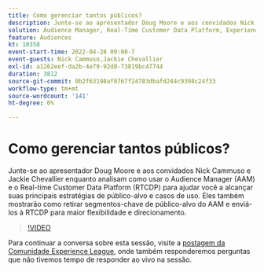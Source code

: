 ```yaml
---
title: Como gerenciar tantos públicos?
description: Junte-se ao apresentador Doug Moore e aos convidados Nick Cammuso e Jackie Chevallier enquanto analisam como usar o Audience Manager (AAM) e o Real-time Customer Data Platform ... (as descrições devem ter entre 60 e 160 caracteres)
solution: Audience Manager, Real-Time Customer Data Platform, Experience Platform
feature: Audiences
kt: 10358
event-start-time: 2022-04-28 09:00-7
event-guests: Nick Cammuso,Jackie Chevallier
exl-id: a1262eef-da2b-4e79-92d8-73819bc47744
duration: 3812
source-git-commit: 0b2f63198af8767f24783dbafd244c9398c24f33
workflow-type: tm+mt
source-wordcount: '141'
ht-degree: 0%

---
```


# Como gerenciar tantos públicos?

Junte-se ao apresentador Doug Moore e aos convidados Nick Cammuso e Jackie Chevallier enquanto analisam como usar o Audience Manager (AAM) e o Real-time Customer Data Platform (RTCDP) para ajudar você a alcançar suas principais estratégias de público-alvo e casos de uso. Eles também mostrarão como retirar segmentos-chave de público-alvo do AAM e enviá-los à RTCDP para maior flexibilidade e direcionamento.

>[!VIDEO](https://video.tv.adobe.com/v/342611/?quality=12&learn=on)

Para continuar a conversa sobre esta sessão, visite a [postagem da Comunidade Experience League](https://experienceleaguecommunities.adobe.com/t5/adobe-audience-manager/experience-league-live-post-session-discussion-how-do-i-handle/m-p/450340?profile.language=pt#M419), onde também responderemos perguntas que não tivemos tempo de responder ao vivo na sessão.

